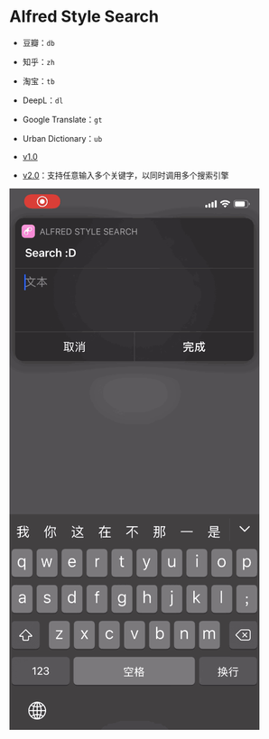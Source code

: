 # Alfred Style Search

- 豆瓣：`db`
- 知乎：`zh`
- 淘宝：`tb`
- DeepL：`dl`
- Google Translate：`gt`
- Urban Dictionary：`ub`

- [v1.0](https://www.icloud.com/shortcuts/9cc60c3d08784072a49a06df9b4dd08a)
- [v2.0](https://www.icloud.com/shortcuts/99de90e9564b4740b6dd9601d0af9611)：支持任意输入多个关键字，以同时调用多个搜索引擎

![title](img.GIF)